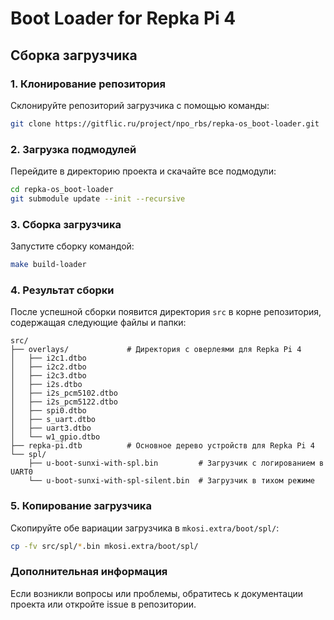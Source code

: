 # Boot Loader for Repka Pi 4

## Сборка загрузчика

### 1. Клонирование репозитория
Склонируйте репозиторий загрузчика с помощью команды:

```bash
git clone https://gitflic.ru/project/npo_rbs/repka-os_boot-loader.git
```

### 2. Загрузка подмодулей
Перейдите в директорию проекта и скачайте все подмодули:

```bash
cd repka-os_boot-loader
git submodule update --init --recursive
```

### 3. Сборка загрузчика
Запустите сборку командой:

```bash
make build-loader
```

### 4. Результат сборки
После успешной сборки появится директория `src` в корне репозитория, содержащая следующие файлы и папки:

```
src/
├── overlays/             # Директория с оверлеями для Repka Pi 4
│   ├── i2c1.dtbo
│   ├── i2c2.dtbo
│   ├── i2c3.dtbo
│   ├── i2s.dtbo
│   ├── i2s_pcm5102.dtbo
│   ├── i2s_pcm5122.dtbo
│   ├── spi0.dtbo
│   ├── s_uart.dtbo
│   ├── uart3.dtbo
│   └── w1_gpio.dtbo
├── repka-pi.dtb          # Основное дерево устройств для Repka Pi 4
└── spl/
    ├── u-boot-sunxi-with-spl.bin         # Загрузчик с логированием в UART0
    └── u-boot-sunxi-with-spl-silent.bin  # Загрузчик в тихом режиме
```

### 5. Копирование загрузчика
Скопируйте обе вариации загрузчика в `mkosi.extra/boot/spl/`:

```bash
cp -fv src/spl/*.bin mkosi.extra/boot/spl/
```

### Дополнительная информация
Если возникли вопросы или проблемы, обратитесь к документации проекта или откройте issue в репозитории.

